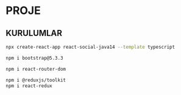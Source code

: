 # PROJE

## KURULUMLAR


```bash
npx create-react-app react-social-java14 --template typescript
```

```bash
npm i bootstrap@5.3.3
```

```bash
npm i react-router-dom
```

```bash
npm i @reduxjs/toolkit
npm i react-redux
```

```bash

```
